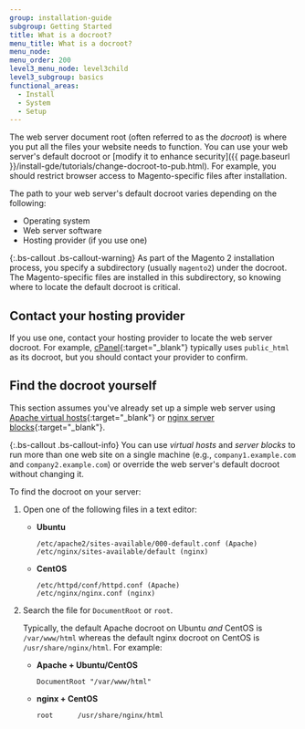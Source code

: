 ```yaml
---
group: installation-guide
subgroup: Getting Started
title: What is a docroot?
menu_title: What is a docroot?
menu_node:
menu_order: 200
level3_menu_node: level3child
level3_subgroup: basics
functional_areas:
  - Install
  - System
  - Setup
---
```


The web server document root (often referred to as the _docroot_) is where you put all the files your website needs to function. You can use your web server's default docroot or [modify it to enhance security]({{ page.baseurl }}/install-gde/tutorials/change-docroot-to-pub.html). For example, you should restrict browser access to Magento-specific files after installation.

The path to your web server's default docroot varies depending on the following:

-   Operating system
-   Web server software
-   Hosting provider (if you use one)

{:.bs-callout .bs-callout-warning}
As part of the Magento 2 installation process, you specify a subdirectory (usually `magento2`) under the docroot. The Magento-specific files are installed in this subdirectory, so knowing where to locate the default docroot is critical.

## Contact your hosting provider

If you use one, contact your hosting provider to locate the web server docroot. For example, [cPanel](http://support.hostgator.com/articles/cpanel/what-is-a-document-root-folder){:target="_blank"} typically uses `public_html` as its docroot, but you should contact your provider to confirm.

## Find the docroot yourself

This section assumes you've already set up a simple web server using [Apache virtual hosts](https://httpd.apache.org/docs/2.4/vhosts/){:target="_blank"} or [nginx server blocks](https://www.nginx.com/resources/wiki/start/topics/examples/server_blocks/){:target="_blank"}.

{:.bs-callout .bs-callout-info}
You can use _virtual hosts_ and _server blocks_ to run more than one web site on a single machine (e.g., `company1.example.com` and `company2.example.com`) or override the web server's default docroot without changing it.

To find the docroot on your server:

1.  Open one of the following files in a text editor:

    -   **Ubuntu**

        ```
        /etc/apache2/sites-available/000-default.conf (Apache)
        /etc/nginx/sites-available/default (nginx)
        ```

    -   **CentOS**

        ```
        /etc/httpd/conf/httpd.conf (Apache)
        /etc/nginx/nginx.conf (nginx)
        ```

2.  Search the file for `DocumentRoot` or `root`.

    Typically, the default Apache docroot on Ubuntu _and_ CentOS is `/var/www/html` whereas the default nginx docroot on CentOS is `/usr/share/nginx/html`. For example:

    -   **Apache + Ubuntu/CentOS**

        ```
        DocumentRoot "/var/www/html"
        ```

    -   **nginx + CentOS**

        ```
        root      /usr/share/nginx/html
        ```
